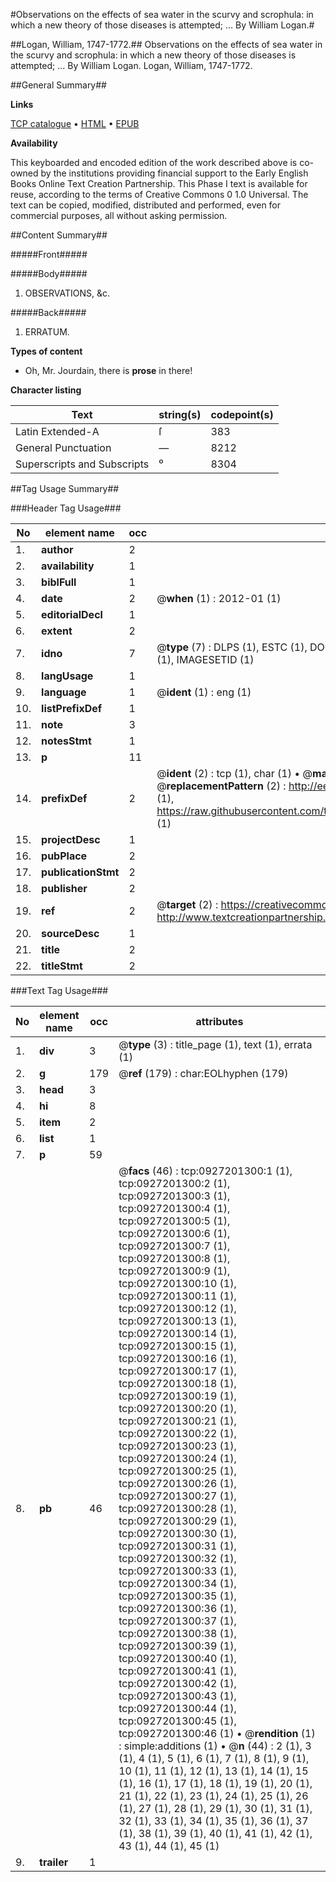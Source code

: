 #Observations on the effects of sea water in the scurvy and scrophula: in which a new theory of those diseases is attempted; ... By William Logan.#

##Logan, William, 1747-1772.##
Observations on the effects of sea water in the scurvy and scrophula: in which a new theory of those diseases is attempted; ... By William Logan.
Logan, William, 1747-1772.

##General Summary##

**Links**

[TCP catalogue](http://www.ota.ox.ac.uk/tcp/)  • 
[HTML](http://tei.it.ox.ac.uk/tcp/Texts-HTML/free/004/004819606.html)  • 
[EPUB](http://tei.it.ox.ac.uk/tcp/Texts-EPUB/free/004/004819606.epub)

**Availability**

This keyboarded and encoded edition of the
	       work described above is co-owned by the institutions
	       providing financial support to the Early English Books
	       Online Text Creation Partnership. This Phase I text is
	       available for reuse, according to the terms of Creative
	       Commons 0 1.0 Universal. The text can be copied,
	       modified, distributed and performed, even for
	       commercial purposes, all without asking permission.


##Content Summary##

#####Front#####

#####Body#####

1. OBSERVATIONS, &c.

#####Back#####

1. ERRATUM.

**Types of content**

  * Oh, Mr. Jourdain, there is **prose** in there!

**Character listing**


|Text|string(s)|codepoint(s)|
|---|---|---|
|Latin Extended-A|ſ|383|
|General Punctuation|—|8212|
|Superscripts             and Subscripts|⁰|8304|

##Tag Usage Summary##

###Header Tag Usage###

|No|element name|occ|attributes|
|---|---|---|---|
|1.|__author__|2||
|2.|__availability__|1||
|3.|__biblFull__|1||
|4.|__date__|2| @__when__ (1) : 2012-01 (1)|
|5.|__editorialDecl__|1||
|6.|__extent__|2||
|7.|__idno__|7| @__type__ (7) : DLPS (1), ESTC (1), DOCNO (1), TCP (1), GALEDOCNO (1), CONTENTSET (1), IMAGESETID (1)|
|8.|__langUsage__|1||
|9.|__language__|1| @__ident__ (1) : eng (1)|
|10.|__listPrefixDef__|1||
|11.|__note__|3||
|12.|__notesStmt__|1||
|13.|__p__|11||
|14.|__prefixDef__|2| @__ident__ (2) : tcp (1), char (1)  •  @__matchPattern__ (2) : ([0-9\-]+):([0-9IVX]+) (1), (.+) (1)  •  @__replacementPattern__ (2) : http://eebo.chadwyck.com/downloadtiff?vid=$1&page=$2 (1), https://raw.githubusercontent.com/textcreationpartnership/Texts/master/tcpchars.xml#$1 (1)|
|15.|__projectDesc__|1||
|16.|__pubPlace__|2||
|17.|__publicationStmt__|2||
|18.|__publisher__|2||
|19.|__ref__|2| @__target__ (2) : https://creativecommons.org/publicdomain/zero/1.0/ (1), http://www.textcreationpartnership.org/docs/. (1)|
|20.|__sourceDesc__|1||
|21.|__title__|2||
|22.|__titleStmt__|2||


###Text Tag Usage###

|No|element name|occ|attributes|
|---|---|---|---|
|1.|__div__|3| @__type__ (3) : title_page (1), text (1), errata (1)|
|2.|__g__|179| @__ref__ (179) : char:EOLhyphen (179)|
|3.|__head__|3||
|4.|__hi__|8||
|5.|__item__|2||
|6.|__list__|1||
|7.|__p__|59||
|8.|__pb__|46| @__facs__ (46) : tcp:0927201300:1 (1), tcp:0927201300:2 (1), tcp:0927201300:3 (1), tcp:0927201300:4 (1), tcp:0927201300:5 (1), tcp:0927201300:6 (1), tcp:0927201300:7 (1), tcp:0927201300:8 (1), tcp:0927201300:9 (1), tcp:0927201300:10 (1), tcp:0927201300:11 (1), tcp:0927201300:12 (1), tcp:0927201300:13 (1), tcp:0927201300:14 (1), tcp:0927201300:15 (1), tcp:0927201300:16 (1), tcp:0927201300:17 (1), tcp:0927201300:18 (1), tcp:0927201300:19 (1), tcp:0927201300:20 (1), tcp:0927201300:21 (1), tcp:0927201300:22 (1), tcp:0927201300:23 (1), tcp:0927201300:24 (1), tcp:0927201300:25 (1), tcp:0927201300:26 (1), tcp:0927201300:27 (1), tcp:0927201300:28 (1), tcp:0927201300:29 (1), tcp:0927201300:30 (1), tcp:0927201300:31 (1), tcp:0927201300:32 (1), tcp:0927201300:33 (1), tcp:0927201300:34 (1), tcp:0927201300:35 (1), tcp:0927201300:36 (1), tcp:0927201300:37 (1), tcp:0927201300:38 (1), tcp:0927201300:39 (1), tcp:0927201300:40 (1), tcp:0927201300:41 (1), tcp:0927201300:42 (1), tcp:0927201300:43 (1), tcp:0927201300:44 (1), tcp:0927201300:45 (1), tcp:0927201300:46 (1)  •  @__rendition__ (1) : simple:additions (1)  •  @__n__ (44) : 2 (1), 3 (1), 4 (1), 5 (1), 6 (1), 7 (1), 8 (1), 9 (1), 10 (1), 11 (1), 12 (1), 13 (1), 14 (1), 15 (1), 16 (1), 17 (1), 18 (1), 19 (1), 20 (1), 21 (1), 22 (1), 23 (1), 24 (1), 25 (1), 26 (1), 27 (1), 28 (1), 29 (1), 30 (1), 31 (1), 32 (1), 33 (1), 34 (1), 35 (1), 36 (1), 37 (1), 38 (1), 39 (1), 40 (1), 41 (1), 42 (1), 43 (1), 44 (1), 45 (1)|
|9.|__trailer__|1||
